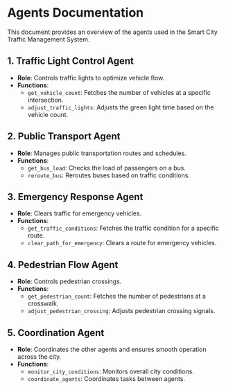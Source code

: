 # Agents Documentation

This document provides an overview of the agents used in the Smart City Traffic Management System.

## 1. Traffic Light Control Agent
- **Role**: Controls traffic lights to optimize vehicle flow.
- **Functions**:
  - `get_vehicle_count`: Fetches the number of vehicles at a specific intersection.
  - `adjust_traffic_lights`: Adjusts the green light time based on the vehicle count.

## 2. Public Transport Agent
- **Role**: Manages public transportation routes and schedules.
- **Functions**:
  - `get_bus_load`: Checks the load of passengers on a bus.
  - `reroute_bus`: Reroutes buses based on traffic conditions.

## 3. Emergency Response Agent
- **Role**: Clears traffic for emergency vehicles.
- **Functions**:
  - `get_traffic_conditions`: Fetches the traffic condition for a specific route.
  - `clear_path_for_emergency`: Clears a route for emergency vehicles.

## 4. Pedestrian Flow Agent
- **Role**: Controls pedestrian crossings.
- **Functions**:
  - `get_pedestrian_count`: Fetches the number of pedestrians at a crosswalk.
  - `adjust_pedestrian_crossing`: Adjusts pedestrian crossing signals.

## 5. Coordination Agent
- **Role**: Coordinates the other agents and ensures smooth operation across the city.
- **Functions**:
  - `monitor_city_conditions`: Monitors overall city conditions.
  - `coordinate_agents`: Coordinates tasks between agents.

